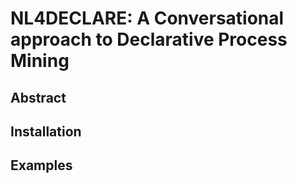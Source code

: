 # NL4DECLARE: A Conversational approach to Declarative Process Mining

## Abstract

## Installation

## Examples

